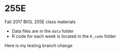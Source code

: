 # 255E

Fall 2017 BIOL 255E class materials

* Data files are in the `data` folder
* R code for each week is located in the `R_code` folder

Here is my testing branch change